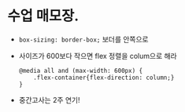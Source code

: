 # 수업 매모장.

* ```box-sizing: border-box;``` 보더를 안쪽으로  

* 사이즈가 600보다 작으면 flex 정렬을 colum으로 해라
    ```
    @media all and (max-width: 600px) {
        .flex-container{flex-direction: column;}
    }
    ```

* 중간고사는 2주 연기!
